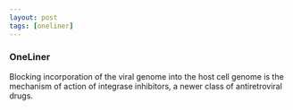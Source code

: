 ```yaml
---
layout: post
tags: [oneliner]
---
```



### OneLiner

Blocking incorporation of the viral genome into the host cell genome is the mechanism of action of integrase inhibitors, a newer class of antiretroviral drugs.
